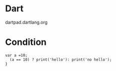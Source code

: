 # Dart

dartpad.dartlang.org


# Condition

```
var a =10;
  (a == 10) ? print('hello'): print('no hello');
}
```
